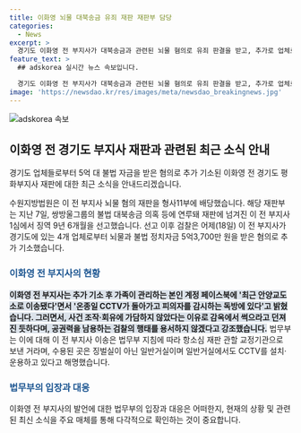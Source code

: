 ```yaml
---
title: 이화영 뇌물 대북송금 유죄 재판 재판부 담당
categories:
  - News
excerpt: >
  경기도 이화영 전 부지사가 대북송금과 관련된 뇌물 혐의로 유죄 판결을 받고, 추가로 업체로부터 불법 자금을 받은 혐의로 기소되었습니다. 이에 대한 재판은 형사11부에서 이뤄질 예정이며, 검찰은 이 전 부지사의 가족이 관리하는 페이스북에 관한 발언과 관련하여 입각하여 수사를 진행 중입니다. 또한 법무부는 이 전 부지사의 이송이 항소심 재판을 위한 것이며, 일반거실에서의 유지가 이루어지고 있음을 설명했습니다.
feature_text: >
  ## adskorea 실시간 뉴스 속보입니다.

  경기도 이화영 전 부지사가 대북송금과 관련된 뇌물 혐의로 유죄 판결을 받고, 추가로 업체로부터 불법 자금을 받은 혐의로 기소되었습니다. 이에 대한 재판은 형사11부에서 이뤄질 예정이며, 검찰은 이 전 부지사의 가족이 관리하는 페이스북에 관한 발언과 관련하여 입각하여 수사를 진행 중입니다. 또한 법무부는 이 전 부지사의 이송이 항소심 재판을 위한 것이며, 일반거실에서의 유지가 이루어지고 있음을 설명했습니다.
image: 'https://newsdao.kr/res/images/meta/newsdao_breakingnews.jpg'
---
```


<p><img src="https://newsdao.kr/res/images/meta/newsdao_breakingnews.jpg" alt="adskorea 속보" /></p>

<h2 data-ke-size="size26">이화영 전 경기도 부지사 재판과 관련된 최근 소식 안내</h2>

<p>경기도 업체들로부터 5억 대 불법 자금을 받은 혐의로 추가 기소된 이화영 전 경기도 평화부지사 재판에 대한 최근 소식을 안내드리겠습니다.</p>

<p data-ke-size="size16">수원지방법원은 이 전 부지사 뇌물 혐의 재판을 형사11부에 배당했습니다. 해당 재판부는 지난 7일, 쌍방울그룹의 불법 대북송금 의혹 등에 연루돼 재판에 넘겨진 이 전 부지사 1심에서 징역 9년 6개월을 선고했습니다. 선고 이후 검찰은 어제(18일) 이 전 부지사가 경기도에 있는 4개 업체로부터 뇌물과 불법 정치자금 5억3,700만 원을 받은 혐의로 추가 기소했습니다. </p>

<h3><b><span style="color: #1a5490;">이화영 전 부지사의 현황</span></b></h3>

<p data-ke-size="size16"><b><span style="background-color: #21538527;">이화영 전 부지사는 추가 기소 후 가족이 관리하는 본인 계정 페이스북에 '최근 안양교도소로 이송됐다'면서 '온종일 CCTV가 돌아가고 피의자를 감시하는 독방에 있다'고 밝혔습니다. 그러면서, 사건 조작·회유에 가담하지 않았다는 이유로 감옥에서 썩으라고 던져진 듯하다며, 공권력을 남용하는 검찰의 행태를 용서하지 않겠다고 강조했습니다.</span></b> 법무부는 이에 대해 이 전 부지사 이송은 법무부 지침에 따라 항소심 재판 관할 교정기관으로 보낸 거라며, 수용된 곳은 징벌실이 아닌 일반거실이며 일반거실에서도 CCTV를 설치·운용하고 있다고 해명했습니다.</p>

<h3><b><span style="color: #1a5490;">법무부의 입장과 대응</span></b></h3>

<p data-ke-size="size16">이화영 전 부지사의 발언에 대한 법무부의 입장과 대응은 어떠한지, 현재의 상황 및 관련된 최신 소식을 주요 매체를 통해 다각적으로 확인하는 것이 중요합니다.</p>

